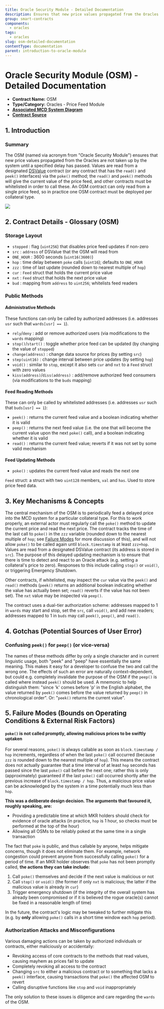 ```yaml
---
title: Oracle Security Module - Detailed Documentation
description: Ensures that new price values propagated from the Oracles are not taken up by the system until a specified delay has passed
group: smart-contracts
components:
  - oracles
tags:
  - oracles
slug: osm-detailed-documentation
contentType: documentation
parent: introduction-to-oracle-module
---
```


# Oracle Security Module (OSM) - Detailed Documentation

- **Contract Name:** OSM
- **Type/Category:** Oracles - Price Feed Module
- [**Associated MCD System Diagram**](https://github.com/makerdao/dss/wiki#system-architecture)
- [**Contract Source**](https://github.com/makerdao/osm/blob/master/src/osm.sol)

## 1. Introduction

### Summary

The OSM (named via acronym from "Oracle Security Module") ensures that new price values propagated from the Oracles are not taken up by the system until a specified delay has passed. Values are read from a designated [DSValue](https://github.com/dapphub/ds-value) contract (or any contract that has the `read()` and `peek()` interfaces) via the `poke()` method; the `read()` and `peek()` methods will give the current value of the price feed, and other contracts must be whitelisted in order to call these. An OSM contract can only read from a single price feed, so in practice one OSM contract must be deployed per collateral type.

![](/images/documentation/osm.png)

## 2. Contract Details - Glossary \(OSM\)

### Storage Layout

- `stopped` : flag (`uint256`) that disables price feed updates if non-zero
- `src` : `address` of DSValue that the OSM will read from
- `ONE_HOUR` : 3600 seconds (`uint16(3600)`)
- `hop` : time delay between `poke` calls (`uint16`); defaults to `ONE_HOUR`
- `zzz` : time of last update (rounded down to nearest multiple of `hop`)
- `cur` : `Feed` struct that holds the current price value
- `nxt` : `Feed` struct that holds the next price value
- `bud` : mapping from `address` to `uint256`; whitelists feed readers

### Public Methods

#### Administrative Methods

These functions can only be called by authorized addresses (i.e. addresses `usr` such that `wards[usr] == 1`).

- `rely`/`deny` : add or remove authorized users (via modifications to the `wards` mapping)
- `stop()`/`start()` : toggle whether price feed can be updated (by changing the value of `stopped`)
- `change(address)` : change data source for prices (by setting `src`)
- `step(uint16)` : change interval between price updates (by setting `hop`)
- `void()` : similar to `stop`, except it also sets `cur` and `nxt` to a `Feed` struct with zero values
- `kiss(address)`/`diss(address)` : add/remove authorized feed consumers (via modifications to the `buds` mapping)

#### Feed Reading Methods

These can only be called by whitelisted addresses (i.e. addresses `usr` such that `buds[usr] == 1`):

- `peek()` : returns the current feed value and a boolean indicating whether it is valid
- `peep()` : returns the next feed value (i.e. the one that will become the current value upon the next `poke()` call), and a boolean indicating whether it is valid
- `read()` : returns the current feed value; reverts if it was not set by some valid mechanism

#### Feed Updating Methods

- `poke()` : updates the current feed value and reads the next one

`Feed` struct: a struct with two `uint128` members, `val` and `has`. Used to store price feed data.

## 3. Key Mechanisms & Concepts

The central mechanism of the OSM is to periodically feed a delayed price into the MCD system for a particular collateral type. For this to work properly, an external actor must regularly call the `poke()` method to update the current price and read the next price. The contract tracks the time of the last call to `poke()` in the `zzz` variable (rounded down to the nearest multiple of `hop`; see [Failure Modes](https://docs.makerdao.com/smart-contract-modules/oracle-module/oracle-security-module-osm-detailed-documentation#5-failure-modes-bounds-on-operating-conditions-and-external-risk-factors) for more discussion of this), and will not allow `poke()` to be called again until `block.timestamp` is at least `zzz+hop`. Values are read from a designated DSValue contract (its address is stored in `src`). The purpose of this delayed updating mechanism is to ensure that there is time to detect and react to an Oracle attack (e.g. setting a collateral's price to zero). Responses to this include calling `stop()` or `void()`, or triggering Emergency Shutdown.

Other contracts, if whitelisted, may inspect the `cur` value via the `peek()` and `read()` methods (`peek()` returns an additional boolean indicating whether the value has actually been set; `read()` reverts if the value has not been set). The `nxt` value may be inspected via `peep()`.

The contract uses a dual-tier authorization scheme: addresses mapped to 1 in `wards` may start and stop, set the `src`, call `void()`, and add new readers; addresses mapped to 1 in `buds` may call `peek()`, `peep()`, and `read()`.

## 4. Gotchas \(Potential Sources of User Error\)

### Confusing `peek()` for `peep()` \(or vice-versa\)

The names of these methods differ by only a single character and in current linguistic usage, both "peek" and "peep" have essentially the same meaning. This makes it easy for a developer to confuse the two and call the wrong one. The effects of such an error are naturally context-dependent, but could e.g. completely invalidate the purpose of the OSM if the `peep()` is called where instead `peek()` should be used. A mnemonic to help distinguish them: "since 'k' comes before 'p' in the English alphabet, the value returned by `peek()` comes before the value returned by `peep()` in chronological order". Or: "`peek()` returns the current value".

## 5. Failure Modes \(Bounds on Operating Conditions & External Risk Factors\)

#### `poke()` is not called promptly, allowing malicious prices to be swiftly uptaken

For several reasons, `poke()` is always callable as soon as `block.timestamp / hop` increments, regardless of when the last `poke()` call occurred (because `zzz` is rounded down to the nearest multiple of `hop`). This means the contract does not actually guarantee that a time interval of at least `hop` seconds has passed since the last `poke()` call before the next one; rather this is only (approximately) guaranteed if the last `poke()` call occurred shortly after the previous increase of `block.timestamp / hop`. Thus, a malicious price value can be acknowledged by the system in a time potentially much less than `hop`.

**This was a deliberate design decision. The arguments that favoured it, roughly speaking, are:**

- Providing a predictable time at which MKR holders should check for evidence of oracle attacks (in practice, `hop` is 1 hour, so checks must be performed at the top of the hour)
- Allowing all OSMs to be reliably poked at the same time in a single transaction

The fact that `poke` is public, and thus callable by anyone, helps mitigate concerns, though it does not eliminate them. For example, network congestion could prevent anyone from successfully calling `poke()` for a period of time. If an MKR holder observes that `poke` has not been promptly called, **the actions they can take include:**

1. Call `poke()` themselves and decide if the next value is malicious or not
2. Call `stop()` or `void()` (the former if only `nxt` is malicious; the latter if the malicious value is already in `cur`)
3. Trigger emergency shutdown (if the integrity of the overall system has already been compromised or if it is believed the rogue oracle(s) cannot be fixed in a reasonable length of time)

In the future, the contract's logic may be tweaked to further mitigate this (e.g. by **only** allowing `poke()` calls in a short time window each `hop` period).

### Authorization Attacks and Misconfigurations

Various damaging actions can be taken by authorized individuals or contracts, either maliciously or accidentally:

- Revoking access of core contracts to the methods that read values, causing mayhem as prices fail to update
- Completely revoking all access to the contract
- Changing `src` to either a malicious contract or to something that lacks a `peek()` interface, causing transactions that `poke()` the affected OSM to revert
- Calling disruptive functions like `stop` and `void` inappropriately

The only solution to these issues is diligence and care regarding the `wards` of the OSM.
